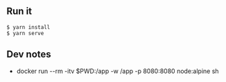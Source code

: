 ## Run it

```
$ yarn install
$ yarn serve
```

## Dev notes

- docker run --rm -itv $PWD:/app -w /app -p 8080:8080 node:alpine sh
